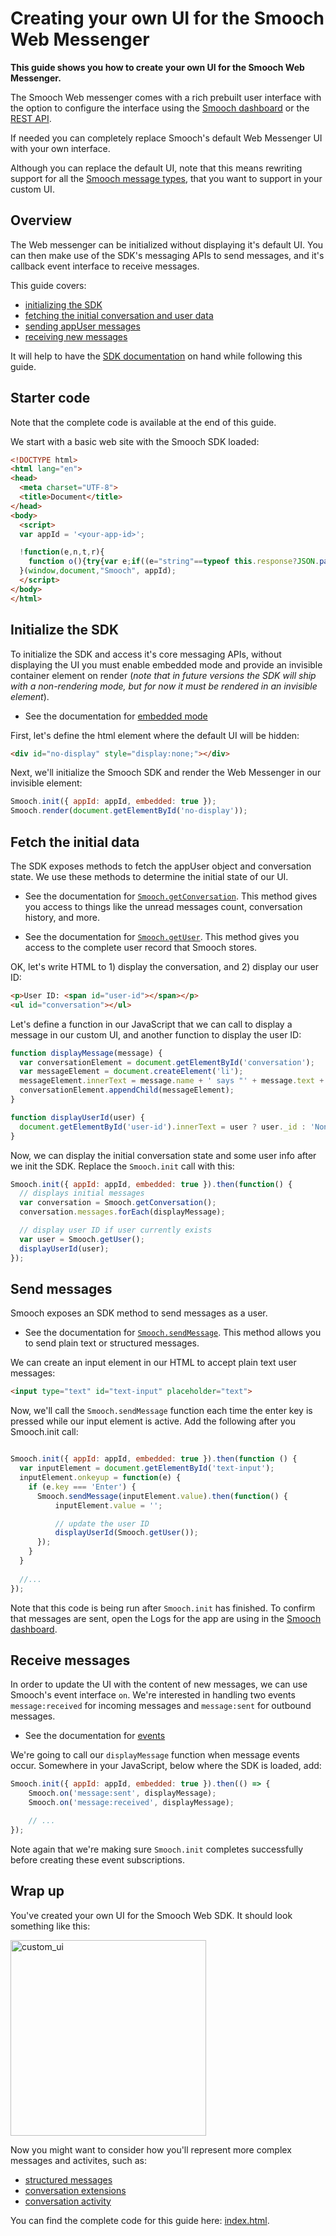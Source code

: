 # Creating your own UI for the Smooch Web Messenger

**This guide shows you how to create your own UI for the Smooch Web Messenger.**

The Smooch Web messenger comes with a rich prebuilt user interface with the option to configure the interface using the [Smooch dashboard](https://docs.smooch.io/guide/web-messenger/#styling-the-conversation-interface) or the [REST API](https://docs.smooch.io/rest/#web-messenger-integration).

If needed you can completely replace Smooch's default Web Messenger UI with your own interface.

Although you can replace the default UI, note that this means rewriting support for all the [Smooch message types](https://docs.smooch.io/guide/structured-messages/), that you want to support in your custom UI.

## Overview

The Web messenger can be initialized without displaying it's default UI. You can then make use of the SDK's messaging APIs to send messages, and it's callback event interface to receive messages.

This guide covers:
- [initializing the SDK](#initialize-the-sdk)
- [fetching the initial conversation and user data](#fetch-the-initial-data)
- [sending appUser messages](#send-messages)
- [receiving new messages](#receive-messages)

It will help to have the [SDK documentation](https://github.com/smooch/smooch-web) on hand while following this guide.

## Starter code

Note that the complete code is available at the end of this guide.

We start with a basic web site with the Smooch SDK loaded:

```html
<!DOCTYPE html>
<html lang="en">
<head>
  <meta charset="UTF-8">
  <title>Document</title>
</head>
<body>
  <script>
  var appId = '<your-app-id>';

  !function(e,n,t,r){
    function o(){try{var e;if((e="string"==typeof this.response?JSON.parse(this.response):this.response).url){var t=n.getElementsByTagName("script")[0],r=n.createElement("script");r.async=!0,r.src=e.url,t.parentNode.insertBefore(r,t)}}catch(e){}}var s,p,a,i=[],c=[];e[t]={init:function(){s=arguments;var e={then:function(n){return c.push({type:"t",next:n}),e},catch:function(n){return c.push({type:"c",next:n}),e}};return e},on:function(){i.push(arguments)},render:function(){p=arguments},destroy:function(){a=arguments}},e.__onWebMessengerHostReady__=function(n){if(delete e.__onWebMessengerHostReady__,e[t]=n,s)for(var r=n.init.apply(n,s),o=0;o<c.length;o++){var u=c[o];r="t"===u.type?r.then(u.next):r.catch(u.next)}p&&n.render.apply(n,p),a&&n.destroy.apply(n,a);for(o=0;o<i.length;o++)n.on.apply(n,i[o])};var u=new XMLHttpRequest;u.addEventListener("load",o),u.open("GET","https://"+r+".webloader.smooch.io/",!0),u.responseType="json",u.send()
  }(window,document,"Smooch", appId);
  </script>
</body>
</html>
```

## Initialize the SDK

To initialize the SDK and access it's core messaging APIs, without displaying the UI you must enable embedded mode and provide an invisible container element on render (_note that in future versions the SDK will ship with a non-rendering mode, but for now it must be rendered in an invisible element_).

- See the documentation for [embedded mode](https://github.com/smooch/smooch-web#embedded-mode)

First, let's define the html element where the default UI will be hidden:

```html
<div id="no-display" style="display:none;"></div>
```

Next, we'll initialize the Smooch SDK and render the Web Messenger in our invisible element:

```javascript
Smooch.init({ appId: appId, embedded: true });
Smooch.render(document.getElementById('no-display'));
```

## Fetch the initial data

The SDK exposes methods to fetch the appUser object and conversation state. We use these methods to determine the initial state of our UI.

- See the documentation for [`Smooch.getConversation`](https://github.com/smooch/smooch-web#getconversation). This method gives you access to things like the unread messages count, conversation history, and more.

- See the documentation for [`Smooch.getUser`](https://github.com/smooch/smooch-web#getuser). This method gives you access to the complete user record that Smooch stores.

OK, let's write HTML to 1) display the conversation, and 2) display our user ID:

```html
<p>User ID: <span id="user-id"></span></p>
<ul id="conversation"></ul>
```

Let's define a function in our JavaScript that we can call to display a message in our custom UI, and another function to display the user ID:

```javascript
function displayMessage(message) {
  var conversationElement = document.getElementById('conversation');
  var messageElement = document.createElement('li');
  messageElement.innerText = message.name + ' says "' + message.text + '"';
  conversationElement.appendChild(messageElement);
}

function displayUserId(user) {
  document.getElementById('user-id').innerText = user ? user._id : 'None';
}
```

Now, we can display the initial conversation state and some user info after we init the SDK. Replace the `Smooch.init` call with this:

```javascript
Smooch.init({ appId: appId, embedded: true }).then(function() {
  // displays initial messages
  var conversation = Smooch.getConversation();
  conversation.messages.forEach(displayMessage);

  // display user ID if user currently exists
  var user = Smooch.getUser();
  displayUserId(user);
});
```

## Send messages

Smooch exposes an SDK method to send messages as a user.

- See the documentation for [`Smooch.sendMessage`](https://github.com/smooch/smooch-web#sendmessage). This method allows you to send plain text or structured messages.

We can create an input element in our HTML to accept plain text user messages:

```html
<input type="text" id="text-input" placeholder="text">
```

Now, we'll call the `Smooch.sendMessage` function each time the enter key is pressed while our input element is active. Add the following after you Smooch.init call:

```javascript

Smooch.init({ appId: appId, embedded: true }).then(function () {
  var inputElement = document.getElementById('text-input');
  inputElement.onkeyup = function(e) {
    if (e.key === 'Enter') {
      Smooch.sendMessage(inputElement.value).then(function() {
          inputElement.value = '';

          // update the user ID
          displayUserId(Smooch.getUser());
      });
    }
  }
  
  //...
});
```

Note that this code is being run after `Smooch.init` has finished. To confirm that messages are sent, open the Logs for the app are using in the [Smooch dashboard](https://app.smooch.io/).

## Receive messages

In order to update the UI with the content of new messages, we can use Smooch's event interface `on`. We're interested in handling two events `message:received` for incoming messages and `message:sent` for outbound messages.

- See the documentation for [events](https://github.com/smooch/smooch-web#events)

We're going to call our `displayMessage` function when message events occur. Somewhere in your JavaScript, below where the SDK is loaded, add:

```javascript
Smooch.init({ appId: appId, embedded: true }).then(() => {
    Smooch.on('message:sent', displayMessage);
    Smooch.on('message:received', displayMessage);

    // ...
});
```

Note again that we're making sure `Smooch.init` completes successfully before creating these event subscriptions.

## Wrap up

You've created your own UI for the Smooch Web SDK. It should look something like this:

<img width="313" alt="custom_ui" src="https://user-images.githubusercontent.com/2235885/34859709-f9ac4e32-f725-11e7-8297-de84d7837bd1.png">

Now you might want to consider how you'll represent more complex messages and activites, such as:
- [structured messages](https://docs.smooch.io/guide/structured-messages/)
- [conversation extensions](https://docs.smooch.io/guide/conversation-extensions/)
- [conversation activity](https://docs.smooch.io/rest/#conversation-activity)

You can find the complete code for this guide here: [index.html](index.html).
